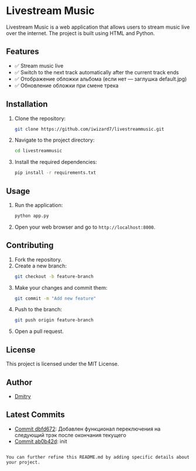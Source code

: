 # Livestream Music

Livestream Music is a web application that allows users to stream music live over the internet. The project is built using HTML and Python.

## Features

- ✅ Stream music live
- ✅ Switch to the next track automatically after the current track ends
- ✅ Отображение обложки альбома (если нет — заглушка default.jpg)
- ✅ Обновление обложки при смене трека

## Installation

1. Clone the repository:
   ```sh
   git clone https://github.com/iwizard7/livestreammusic.git
   ```
2. Navigate to the project directory:
   ```sh
   cd livestreammusic
   ```
3. Install the required dependencies:
   ```sh
   pip install -r requirements.txt
   ```

## Usage

1. Run the application:
   ```sh
   python app.py
   ```
2. Open your web browser and go to `http://localhost:8000`.

## Contributing

1. Fork the repository.
2. Create a new branch:
   ```sh
   git checkout -b feature-branch
   ```
3. Make your changes and commit them:
   ```sh
   git commit -m "Add new feature"
   ```
4. Push to the branch:
   ```sh
   git push origin feature-branch
   ```
5. Open a pull request.

## License

This project is licensed under the MIT License.

## Author

- [Dmitry](https://github.com/iwizard7)

## Latest Commits

- [Commit dbfd672](https://github.com/iwizard7/livestreammusic/commit/dbfd67240f36a05c3e618edad59c6fcdb9853514): Добавлен функционал переключения на следующий трэк после окончания текущего
- [Commit ab0b42d](https://github.com/iwizard7/livestreammusic/commit/ab0b42d19261dd3761466d2394cb82448d261fa0): init
```

You can further refine this README.md by adding specific details about your project.